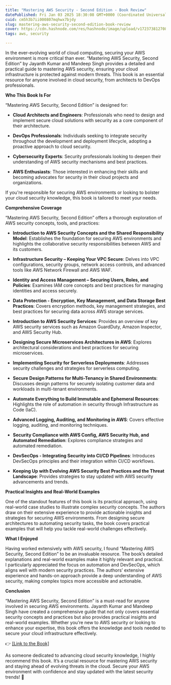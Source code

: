 ```yaml
---
title: "Mastering AWS Security - Second Edition - Book Review"
datePublished: Fri Jan 03 2025 18:30:08 GMT+0000 (Coordinated Universal Time)
cuid: cm5h3b7ii000807mqhwx7bjdy
slug: mastering-aws-security-second-edition-book-review
cover: https://cdn.hashnode.com/res/hashnode/image/upload/v1723738127086/70b9cf02-ce2e-481f-b6fa-1890355aa96e.png
tags: aws, security

---
```


In the ever-evolving world of cloud computing, securing your AWS environment is more critical than ever. “Mastering AWS Security, Second Edition” by Jayanth Kumar and Mandeep Singh provides a detailed and practical guide to mastering AWS security, ensuring your cloud infrastructure is protected against modern threats. This book is an essential resource for anyone involved in cloud security, from architects to DevOps professionals.

**Who This Book Is For**

“Mastering AWS Security, Second Edition” is designed for:

* **Cloud Architects and Engineers**: Professionals who need to design and implement secure cloud solutions with security as a core component of their architecture.
    
* **DevOps Professionals**: Individuals seeking to integrate security throughout the development and deployment lifecycle, adopting a proactive approach to cloud security.
    
* **Cybersecurity Experts**: Security professionals looking to deepen their understanding of AWS security mechanisms and best practices.
    
* **AWS Enthusiasts**: Those interested in enhancing their skills and becoming advocates for security in their cloud projects and organizations.
    

If you're responsible for securing AWS environments or looking to bolster your cloud security knowledge, this book is tailored to meet your needs.

**Comprehensive Coverage**

“Mastering AWS Security, Second Edition” offers a thorough exploration of AWS security concepts, tools, and practices:

* **Introduction to AWS Security Concepts and the Shared Responsibility Model**: Establishes the foundation for securing AWS environments and highlights the collaborative security responsibilities between AWS and its customers.
    
* **Infrastructure Security – Keeping Your VPC Secure**: Delves into VPC configurations, security groups, network access controls, and advanced tools like AWS Network Firewall and AWS WAF.
    
* **Identity and Access Management – Securing Users, Roles, and Policies**: Examines IAM core concepts and best practices for managing identities and access securely.
    
* **Data Protection - Encryption, Key Management, and Data Storage Best Practices**: Covers encryption methods, key management strategies, and best practices for securing data across AWS storage services.
    
* **Introduction to AWS Security Services**: Provides an overview of key AWS security services such as Amazon GuardDuty, Amazon Inspector, and AWS Security Hub.
    
* **Designing Secure Microservices Architectures in AWS**: Explores architectural considerations and best practices for securing microservices.
    
* **Implementing Security for Serverless Deployments**: Addresses security challenges and strategies for serverless computing.
    
* **Secure Design Patterns for Multi-Tenancy in Shared Environments**: Discusses design patterns for securely isolating customer data and workloads in multi-tenant environments.
    
* **Automate Everything to Build Immutable and Ephemeral Resources**: Highlights the role of automation in security through Infrastructure as Code (IaC).
    
* **Advanced Logging, Auditing, and Monitoring in AWS**: Covers effective logging, auditing, and monitoring techniques.
    
* **Security Compliance with AWS Config, AWS Security Hub, and Automated Remediation**: Explores compliance strategies and automated remediation.
    
* **DevSecOps - Integrating Security into CI/CD Pipelines**: Introduces DevSecOps principles and their integration within CI/CD workflows.
    
* **Keeping Up with Evolving AWS Security Best Practices and the Threat Landscape**: Provides strategies to stay updated with AWS security advancements and trends.
    

**Practical Insights and Real-World Examples**

One of the standout features of this book is its practical approach, using real-world case studies to illustrate complex security concepts. The authors draw on their extensive experience to provide actionable insights and strategies for securing AWS environments. From designing secure architectures to automating security tasks, the book covers practical examples that will help you tackle real-world challenges effectively.

**What I Enjoyed**

Having worked extensively with AWS security, I found “Mastering AWS Security, Second Edition” to be an invaluable resource. The book’s detailed explanations and real-world examples make it highly relevant and practical. I particularly appreciated the focus on automation and DevSecOps, which aligns well with modern security practices. The authors’ extensive experience and hands-on approach provide a deep understanding of AWS security, making complex topics more accessible and actionable.

**Conclusion**

“Mastering AWS Security, Second Edition” is a must-read for anyone involved in securing AWS environments. Jayanth Kumar and Mandeep Singh have created a comprehensive guide that not only covers essential security concepts and practices but also provides practical insights and real-world examples. Whether you’re new to AWS security or looking to enhance your expertise, this book offers the knowledge and tools needed to secure your cloud infrastructure effectively.

👉 [\[Link to the Book\]](https://learning.oreilly.com/library/view/mastering-aws-security/9781805125440/B21074_Preface_eBook.xhtml#_idParaDest-9)

As someone dedicated to advancing cloud security knowledge, I highly recommend this book. It’s a crucial resource for mastering AWS security and staying ahead of evolving threats in the cloud. Secure your AWS environment with confidence and stay updated with the latest security trends! 🔐